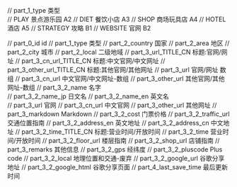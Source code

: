 // part_1_type                  类型                       
// PLAY                     景点游乐园                   A2
// DIET                     餐饮小店                    A3
// SHOP                     商场玩具店                  A4
// HOTEL                    酒店                        A5
// STRATEGY                 攻略                        B1
// WEBSITE                  官网                        B2

// part_0_id                   id
// part_1_type                  类型
// part_2_country             国家
// part_2_area                地区
// part_2_city                城市
// part_2_local               二级地域
// part_3_url_TITLE_CN        标题:官网/网址
// part_3_cn_url_TITLE_CN     标题:中文官网/中文网址
// part_3_other_url_TITLE_CN  标题:其他官网/其他网址
// part_3_url                 官网/网址 数组
// part_3_cn_url              中文官网/中文网址-数组
// part_3_other_url           其他官网/其他网址-数组
// part_3_2_name                名字    
// part_3_2_name_jp             日文名
// part_3_2_name_en             英文名        
// part_3_url                 官网
// part_3_cn_url              中文官网
// part_3_other_url           其他网址
// part_3_markdown              Markdown
// part_3_2_cost                门票价格
// part_3_2_traffic_url         交通位置指南
// part_3_2_address_en          英文地址
// part_3_2_address_cn          中文地址
// part_3_2_time_TITLE_CN       标题:营业时间/开放时间
// part_3_2_time                营业时间/开放时间
// part_3_2_floor_url           楼层指南
// part_3_2_shop_url            店铺指南
// part_3_remarks               其他信息
// part_3_2_gps                 经纬度
// part_3_2_pluscode            Plus code
// part_3_2_local               地理位置和交通-废弃
// part_3_2_google_url          谷歌分享地址
// part_3_2_google_html         谷歌分享页面
// part_4_last_save_time        最后更新时间

